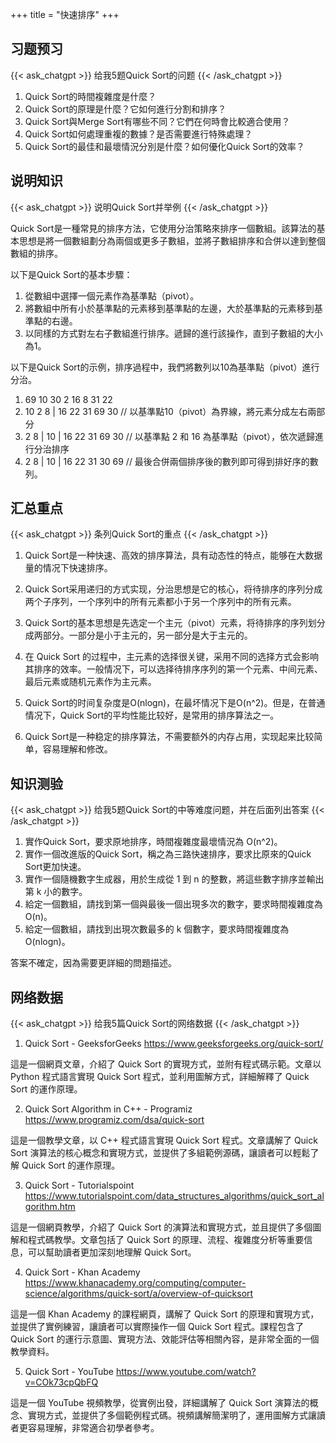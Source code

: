 +++
title = "快速排序"
+++
## 习题预习
{{< ask_chatgpt >}}
给我5题Quick Sort的问题
{{< /ask_chatgpt >}}



1. Quick Sort的時間複雜度是什麼？
2. Quick Sort的原理是什麼？它如何進行分割和排序？
3. Quick Sort與Merge Sort有哪些不同？它們在何時會比較適合使用？
4. Quick Sort如何處理重複的數據？是否需要進行特殊處理？
5. Quick Sort的最佳和最壞情況分別是什麼？如何優化Quick Sort的效率？   

## 说明知识
{{< ask_chatgpt >}}
说明Quick Sort并举例
{{< /ask_chatgpt >}}



Quick Sort是一種常見的排序方法，它使用分治策略來排序一個數組。該算法的基本思想是將一個數組劃分為兩個或更多子數組，並將子數組排序和合併以達到整個數組的排序。

以下是Quick Sort的基本步驟：

1. 從數組中選擇一個元素作為基準點（pivot）。
2. 將數組中所有小於基準點的元素移到基準點的左邊，大於基準點的元素移到基準點的右邊。
3. 以同樣的方式對左右子數組進行排序。遞歸的進行該操作，直到子數組的大小為1。

以下是Quick Sort的示例，排序過程中，我們將數列以10為基準點（pivot）進行分治。

1. 69 10 30 2 16 8 31 22
2. 10 2 8 | 16 22 31 69 30  // 以基準點10（pivot）為界線，將元素分成左右兩部分
3. 2 8 | 10 | 16 22 31 69 30 // 以基準點 2 和 16 為基準點（pivot），依次遞歸進行分治排序
4. 2 8 | 10 | 16 22 31 30 69 // 最後合併兩個排序後的數列即可得到排好序的數列。   

## 汇总重点
{{< ask_chatgpt >}}
条列Quick Sort的重点
{{< /ask_chatgpt >}}



1. Quick Sort是一种快速、高效的排序算法，具有动态性的特点，能够在大数据量的情况下快速排序。

2. Quick Sort采用递归的方式实现，分治思想是它的核心，将待排序的序列分成两个子序列，一个序列中的所有元素都小于另一个序列中的所有元素。

3. Quick Sort的基本思想是先选定一个主元（pivot）元素，将待排序的序列划分成两部分。一部分是小于主元的，另一部分是大于主元的。

4. 在 Quick Sort 的过程中，主元素的选择很关键，采用不同的选择方式会影响其排序的效率。一般情况下，可以选择待排序序列的第一个元素、中间元素、最后元素或随机元素作为主元素。

5. Quick Sort的时间复杂度是O(nlogn)，在最坏情况下是O(n^2)。但是，在普通情况下，Quick Sort的平均性能比较好，是常用的排序算法之一。

6. Quick Sort是一种稳定的排序算法，不需要额外的内存占用，实现起来比较简单，容易理解和修改。   

## 知识测验
{{< ask_chatgpt >}}
给我5题Quick Sort的中等难度问题，并在后面列出答案
{{< /ask_chatgpt >}}



1. 實作Quick Sort，要求原地排序，時間複雜度最壞情況為 O(n^2)。
2. 實作一個改進版的Quick Sort，稱之為三路快速排序，要求比原來的Quick Sort更加快速。
3. 實作一個隨機數字生成器，用於生成從 1 到 n 的整數，將這些數字排序並輸出第 k 小的數字。
4. 給定一個數組，請找到第一個與最後一個出現多次的數字，要求時間複雜度為 O(n)。
5. 給定一個數組，請找到出現次數最多的 k 個數字，要求時間複雜度為 O(nlogn)。

答案不確定，因為需要更詳細的問題描述。   

## 网络数据
{{< ask_chatgpt >}}
给我5篇Quick Sort的网络数据
{{< /ask_chatgpt >}}



1. Quick Sort - GeeksforGeeks
https://www.geeksforgeeks.org/quick-sort/

這是一個網頁文章，介紹了 Quick Sort 的實現方式，並附有程式碼示範。文章以 Python 程式語言實現 Quick Sort 程式，並利用圖解方式，詳細解釋了 Quick Sort 的運作原理。

2. Quick Sort Algorithm in C++ - Programiz
https://www.programiz.com/dsa/quick-sort

這是一個教學文章，以 C++ 程式語言實現 Quick Sort 程式。文章講解了 Quick Sort 演算法的核心概念和實現方式，並提供了多組範例源碼，讓讀者可以輕鬆了解 Quick Sort 的運作原理。

3. Quick Sort - Tutorialspoint
https://www.tutorialspoint.com/data_structures_algorithms/quick_sort_algorithm.htm

這是一個網頁教學，介紹了 Quick Sort 的演算法和實現方式，並且提供了多個圖解和程式碼教學。文章包括了 Quick Sort 的原理、流程、複雜度分析等重要信息，可以幫助讀者更加深刻地理解 Quick Sort。

4. Quick Sort - Khan Academy
https://www.khanacademy.org/computing/computer-science/algorithms/quick-sort/a/overview-of-quicksort

這是一個 Khan Academy 的課程網頁，講解了 Quick Sort 的原理和實現方式，並提供了實例練習，讓讀者可以實際操作一個 Quick Sort 程式。課程包含了 Quick Sort 的運行示意圖、實現方法、效能評估等相關內容，是非常全面的一個教學資料。

5. Quick Sort - YouTube
https://www.youtube.com/watch?v=COk73cpQbFQ

這是一個 YouTube 視頻教學，從實例出發，詳細講解了 Quick Sort 演算法的概念、實現方式，並提供了多個範例程式碼。視頻講解簡潔明了，運用圖解方式讓讀者更容易理解，非常適合初學者參考。   


